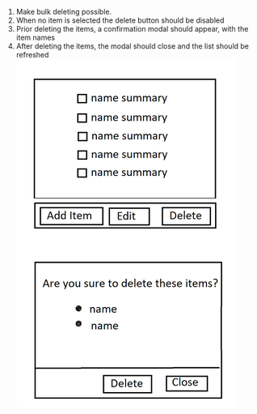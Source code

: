 1. Make bulk deleting possible.
2. When no item is selected the delete button should be disabled
3. Prior deleting the items, a confirmation modal should appear, with the item names
4. After deleting the items, the modal should close and the list should be refreshed
![](.\store4.png)